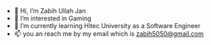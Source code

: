 - 👋 Hi, I’m Zabih Ullah Jan
- 👀 I’m interested in Gaming
- 🌱 I’m currently learning Hitec University as a Software Engineer
- 📫 you an reach me by my email which is zabih5050@gmail.com
